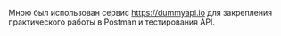 Мною был использован сервис https://dummyapi.io для закрепления практического работы в Postman и тестирования API.
